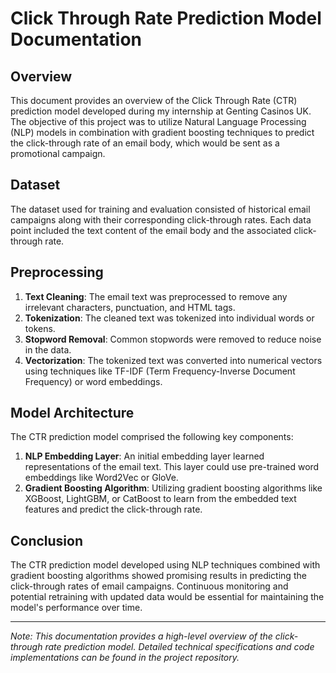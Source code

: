 # Click Through Rate Prediction Model Documentation

## Overview
This document provides an overview of the Click Through Rate (CTR) prediction model developed during my internship at Genting Casinos UK. The objective of this project was to utilize Natural Language Processing (NLP) models in combination with gradient boosting techniques to predict the click-through rate of an email body, which would be sent as a promotional campaign.

## Dataset
The dataset used for training and evaluation consisted of historical email campaigns along with their corresponding click-through rates. Each data point included the text content of the email body and the associated click-through rate.

## Preprocessing
1. **Text Cleaning**: The email text was preprocessed to remove any irrelevant characters, punctuation, and HTML tags.
2. **Tokenization**: The cleaned text was tokenized into individual words or tokens.
3. **Stopword Removal**: Common stopwords were removed to reduce noise in the data.
4. **Vectorization**: The tokenized text was converted into numerical vectors using techniques like TF-IDF (Term Frequency-Inverse Document Frequency) or word embeddings.

## Model Architecture
The CTR prediction model comprised the following key components:

1. **NLP Embedding Layer**: An initial embedding layer learned representations of the email text. This layer could use pre-trained word embeddings like Word2Vec or GloVe.
2. **Gradient Boosting Algorithm**: Utilizing gradient boosting algorithms like XGBoost, LightGBM, or CatBoost to learn from the embedded text features and predict the click-through rate.

## Conclusion
The CTR prediction model developed using NLP techniques combined with gradient boosting algorithms showed promising results in predicting the click-through rates of email campaigns. Continuous monitoring and potential retraining with updated data would be essential for maintaining the model's performance over time.

---
*Note: This documentation provides a high-level overview of the click-through rate prediction model. Detailed technical specifications and code implementations can be found in the project repository.*
